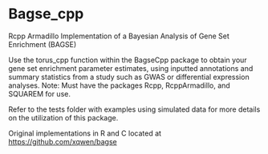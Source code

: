 # Bagse_cpp
Rcpp Armadillo Implementation of a Bayesian Analysis of Gene Set Enrichment (BAGSE)

Use the torus_cpp function within the BagseCpp package to obtain your gene set enrichment parameter estimates, using inputted annotations and summary statistics from a study such as GWAS or differential expression analyses. 
Note: Must have the packages Rcpp, RcppArmadillo, and SQUAREM for use. 

Refer to the tests folder with examples using simulated data for more details on the utilization of this package. 

Original implementations in R and C located at https://github.com/xqwen/bagse
